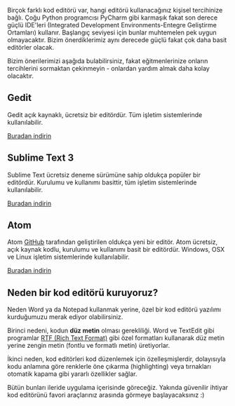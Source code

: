 Birçok farklı kod editörü var, hangi editörü kullanacağınız kişisel tercihinize bağlı. Çoğu Python programcısı PyCharm gibi karmaşık fakat son derece güçlü IDE'leri (Integrated Development Environments-Entegre Geliştirme Ortamları) kullanır. Başlangıç seviyesi için bunlar muhtemelen pek uygun olmayacaktır. Bizim önerdiklerimiz aynı derecede güçlü fakat çok daha basit editörler olacak.

Bizim önerilerimizi aşağıda bulabilirsiniz, fakat eğitmenlerinize onların tercihlerini sormaktan çekinmeyin - onlardan yardım almak daha kolay olacaktır.

## Gedit

Gedit açık kaynaklı, ücretsiz bir editördür. Tüm işletim sistemlerinde kullanılabilir.

[Buradan indirin](https://wiki.gnome.org/Apps/Gedit#Download)

## Sublime Text 3

Sublime Text ücretsiz deneme sürümüne sahip oldukça popüler bir editördür. Kurulumu ve kullanımı basittir, tüm işletim sistemlerinde kullanılabilir. 

[Buradan indirin](https://www.sublimetext.com/3)

## Atom

Atom [GitHub](https://github.com/) tarafından geliştirilen oldukça yeni bir editör. Atom ücretsiz, açık kaynak kodlu, kurulumu ve kullanımı basit bir editördür. Windows, OSX ve Linux işletim sistemlerinde kullanılabilir.

[Buradan indirin](https://atom.io/)

## Neden bir kod editörü kuruyoruz?

Neden Word ya da Notepad kullanmak yerine, özel bir kod editörü yazılımı kurduğumuzu merak ediyor olabilirsiniz.

Birinci nedeni, kodun **düz metin** olması gerekliliği. Word ve TextEdit gibi programlar [RTF (Rich Text Format)](https://en.wikipedia.org/wiki/Rich_Text_Format) gibi özel formatları kullanarak düz metin yerine zengin metin (fontlu ve formatlı metin) üretiyorlar.

İkinci neden, kod editörleri kod düzenlemek için özelleşmişlerdir, dolayısıyla kodu anlamına göre renklerle öne çıkarma (highlighting) veya tırnakları otomatik kapama gibi yararlı özellikler sağlar.

Bütün bunları ileride uygulama içerisinde göreceğiz. Yakında güvenilir ihtiyar kod editörünü favori araçlarınız arasında görmeye başlayacaksınız :)